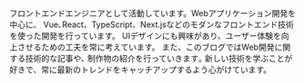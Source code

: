 フロントエンドエンジニアとして活動しています。Webアプリケーション開発を中心に、
Vue､React、TypeScript、Next.jsなどのモダンなフロントエンド技術を使った開発を行っています。
UIデザインにも興味があり、ユーザー体験を向上させるための工夫を常に考えています。
また、このブログではWeb開発に関する技術的な記事や､
制作物の紹介を行っていきます｡
新しい技術を学ぶことが好きで、常に最新のトレンドをキャッチアップするよう心がけています。